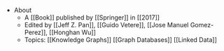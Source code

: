 - About
	- A [[Book]] published by [[Springer]] in [[2017]]
	- Edited by [[Jeff Z. Pan]], [[Guido Vetere]], [[Jose Manuel Gomez-Perez]], [[Honghan Wu]]
	- Topics: [[Knowledge Graphs]] [[Graph Databases]] [[Linked Data]]